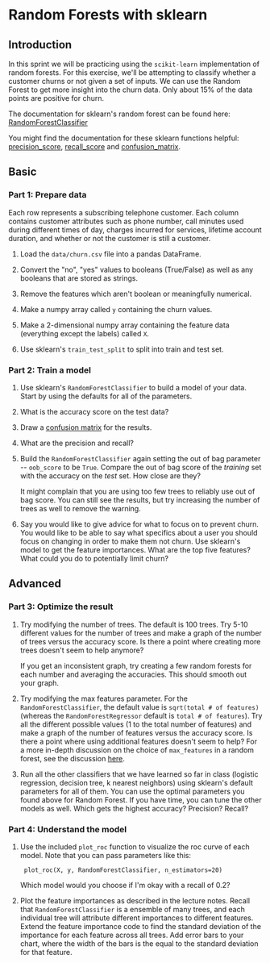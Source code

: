 # Random Forests with sklearn

## Introduction

In this sprint we will be practicing using the `scikit-learn` implementation of random forests. For this exercise, we'll be attempting to classify whether a customer churns or not given a set of inputs. We can use the Random Forest to get more insight into the churn data. Only about 15% of the data points are positive for churn. 

The documentation for sklearn's random forest can be found here: [RandomForestClassifier](http://scikit-learn.org/stable/modules/generated/sklearn.ensemble.RandomForestClassifier.html)

You might find the documentation for these sklearn functions helpful: [precision_score](http://scikit-learn.org/stable/modules/generated/sklearn.metrics.precision_score.html), [recall_score](http://scikit-learn.org/stable/modules/generated/sklearn.metrics.recall_score.html) and [confusion_matrix](http://scikit-learn.org/stable/modules/generated/sklearn.metrics.confusion_matrix.html).

## Basic

### Part 1: Prepare data

Each row represents a subscribing telephone customer. Each column contains customer attributes such as phone number, call minutes used during different times of day, charges incurred for services, lifetime account duration, and whether or not the customer is still a customer.

1. Load the `data/churn.csv` file into a pandas DataFrame.

1. Convert the "no", "yes" values to booleans (True/False) as well as any booleans that are stored as strings.

1. Remove the features which aren't boolean or meaningfully numerical.

1. Make a numpy array called `y` containing the churn values.

1. Make a 2-dimensional numpy array containing the feature data (everything except the labels) called `X`.

1. Use sklearn's `train_test_split` to split into train and test set.

### Part 2: Train a model

1. Use sklearn's `RandomForestClassifier` to build a model of your data. Start by using the defaults for all of the parameters.

1. What is the accuracy score on the test data?

1. Draw a [confusion matrix](http://scikit-learn.org/stable/modules/generated/sklearn.metrics.confusion_matrix.html) for the results.

1. What are the precision and recall?

1. Build the `RandomForestClassifier` again setting the out of bag parameter -- `oob_score` to be `True`. Compare the out of bag score of the *training* set with the accuracy on the *test* set. How close are they?

    It might complain that you are using too few trees to reliably use out of bag score. You can still see the results, but try increasing the number of trees as well to remove the warning.

1. Say you would like to give advice for what to focus on to prevent churn. You would like to be able to say what specifics about a user you should focus on changing in order to make them not churn. Use sklearn's model to get the feature importances. What are the top five features? What could you do to potentially limit churn?

## Advanced

### Part 3: Optimize the result
1. Try modifying the number of trees. The default is 100 trees. Try 5-10 different values for the number of trees and make a graph of the number of trees versus the accuracy score. Is there a point where creating more trees doesn't seem to help anymore?

    If you get an inconsistent graph, try creating a few random forests for each number and averaging the accuracies. This should smooth out your graph.

1. Try modifying the max features parameter. For the `RandomForestClassifier`, the default value is `sqrt(total # of features)` (whereas the `RandomForestRegressor` default is `total # of features`). Try all the different possible values (1 to the total number of features) and make a graph of the number of features versus the accuracy score. Is there a point where using additional features doesn't seem to help? For a more in-depth discussion on the choice of `max_features` in a random forest, see the discussion [here](https://stats.stackexchange.com/a/324382).

1. Run all the other classifiers that we have learned so far in class (logistic regression, decision tree, k nearest neighbors) using sklearn's default parameters for all of them. You can use the optimal parameters you found above for Random Forest. If you have time, you can tune the other models as well. Which gets the highest accuracy? Precision? Recall?

### Part 4: Understand the model

1. Use the included `plot_roc` function to visualize the roc curve of each model. Note that you can pass parameters like this:

        plot_roc(X, y, RandomForestClassifier, n_estimators=20)

    Which model would you choose if I'm okay with a recall of 0.2?
    
1. Plot the feature importances as described in the lecture notes. Recall that `RandomForestClassifier` is a ensemble of many trees, and each individual tree will attribute different importances to different features. Extend the feature importance code to find the standard deviation of the importance for each feature across all trees. Add error bars to your chart, where the width of the bars is the equal to the standard deviation for that feature.
